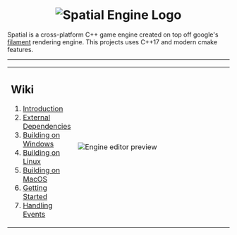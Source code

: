 <h1 align="center">
    <img alt="Spatial Engine Logo" src="https://i.imgur.com/tkJzpLU.png" />
</h1>

Spatial is a cross-platform C++ game engine created on top off google's [filament](https://github.com/google/filament) rendering engine. This projects uses C++17 and modern cmake features.

---

<table>
  <tr>
    <td width="25%">
      <h2>Wiki</h2>
      <ol>
        <li><a href="https://github.com/luizgabriel/Spatial.Engine/wiki">Introduction</a></li>
        <li><a href="https://github.com/luizgabriel/Spatial.Engine/wiki/External-Dependencies">External Dependencies</a></li>
        <li><a href="https://github.com/luizgabriel/Spatial.Engine/wiki/Building-on-Windows">Building on Windows</a></li>
        <li><a href="https://github.com/luizgabriel/Spatial.Engine/wiki/Building-on-Linux">Building on Linux</a></li>
        <li><a href="https://github.com/luizgabriel/Spatial.Engine/wiki/Building-on-MacOS">Building on MacOS</a></li>
        <li><a href="https://github.com/luizgabriel/Spatial.Engine/wiki/Getting-Started">Getting Started</a></li>
        <li><a href="https://github.com/luizgabriel/Spatial.Engine/wiki/Handling-Events">Handling Events</a></li>
      </ol>
    </td>
    <td width="75%">
       <img src="https://i.imgur.com/67tUMio.png" alt="Engine editor preview"/>
    </td>
  </tr>
</table>


